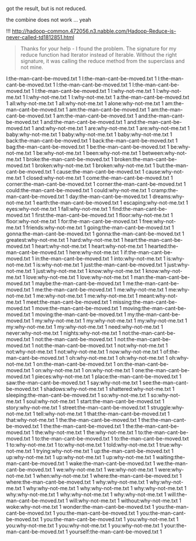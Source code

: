 got the result, but is not reduced.

the combine does not work ... yeah

!!! http://hadoop-common.472056.n3.nabble.com/Hadoop-Reduce-is-never-called-td1812851.html
> Thanks for your help - I found the problem.  The signature for my reduce 
> function had Iterator instead of Iterable.  Without the right signature, it 
> was calling the reduce method from the superclass and not mine. 

I:the-man-cant-be-moved.txt	1
I:the-man-cant-be-moved.txt	1
I:the-man-cant-be-moved.txt	1
I:the-man-cant-be-moved.txt	1
I:the-man-cant-be-moved.txt	1
I:the-man-cant-be-moved.txt	1
I:why-not-me.txt	1
I:why-not-me.txt	1
I:why-not-me.txt	1
I:why-not-me.txt	1
a:the-man-cant-be-moved.txt	1
all:why-not-me.txt	1
all:why-not-me.txt	1
alone:why-not-me.txt	1
am:the-man-cant-be-moved.txt	1
am:the-man-cant-be-moved.txt	1
am:the-man-cant-be-moved.txt	1
am:the-man-cant-be-moved.txt	1
and:the-man-cant-be-moved.txt	1
and:the-man-cant-be-moved.txt	1
and:the-man-cant-be-moved.txt	1
and:why-not-me.txt	1
are:why-not-me.txt	1
are:why-not-me.txt	1
baby:why-not-me.txt	1
baby:why-not-me.txt	1
baby:why-not-me.txt	1
back:the-man-cant-be-moved.txt	1
back:the-man-cant-be-moved.txt	1
bag:the-man-cant-be-moved.txt	1
be:the-man-cant-be-moved.txt	1
be:why-not-me.txt	1
be:why-not-me.txt	1
been:why-not-me.txt	1
between:why-not-me.txt	1
broke:the-man-cant-be-moved.txt	1
broken:the-man-cant-be-moved.txt	1
broken:why-not-me.txt	1
broken:why-not-me.txt	1
but:the-man-cant-be-moved.txt	1
cause:the-man-cant-be-moved.txt	1
cause:why-not-me.txt	1
closed:why-not-me.txt	1
come:the-man-cant-be-moved.txt	1
corner:the-man-cant-be-moved.txt	1
corner:the-man-cant-be-moved.txt	1
could:the-man-cant-be-moved.txt	1
could:why-not-me.txt	1
cramp:the-man-cant-be-moved.txt	1
day:the-man-cant-be-moved.txt	1
dreams:why-not-me.txt	1
earth:the-man-cant-be-moved.txt	1
escaping:why-not-me.txt	1
eyes:why-not-me.txt	1
fall:why-not-me.txt	1
find:the-man-cant-be-moved.txt	1
first:the-man-cant-be-moved.txt	1
floor:why-not-me.txt	1
floor:why-not-me.txt	1
for:the-man-cant-be-moved.txt	1
free:why-not-me.txt	1
friends:why-not-me.txt	1
going:the-man-cant-be-moved.txt	1
gonna:the-man-cant-be-moved.txt	1
gonna:the-man-cant-be-moved.txt	1
greatest:why-not-me.txt	1
hard:why-not-me.txt	1
heart:the-man-cant-be-moved.txt	1
heart:why-not-me.txt	1
heart:why-not-me.txt	1
hearted:the-man-cant-be-moved.txt	1
here:why-not-me.txt	1
if:the-man-cant-be-moved.txt	1
in:the-man-cant-be-moved.txt	1
into:why-not-me.txt	1
is:why-not-me.txt	1
is:why-not-me.txt	1
just:the-man-cant-be-moved.txt	1
just:why-not-me.txt	1
just:why-not-me.txt	1
know:why-not-me.txt	1
know:why-not-me.txt	1
love:why-not-me.txt	1
love:why-not-me.txt	1
man:the-man-cant-be-moved.txt	1
maybe:the-man-cant-be-moved.txt	1
me:the-man-cant-be-moved.txt	1
me:the-man-cant-be-moved.txt	1
me:why-not-me.txt	1
me:why-not-me.txt	1
me:why-not-me.txt	1
me:why-not-me.txt	1
meant:why-not-me.txt	1
meet:the-man-cant-be-moved.txt	1
missing:the-man-cant-be-moved.txt	1
move:the-man-cant-be-moved.txt	1
moving:the-man-cant-be-moved.txt	1
moving:the-man-cant-be-moved.txt	1
my:the-man-cant-be-moved.txt	1
my:why-not-me.txt	1
my:why-not-me.txt	1
my:why-not-me.txt	1
my:why-not-me.txt	1
my:why-not-me.txt	1
need:why-not-me.txt	1
never:why-not-me.txt	1
nights:why-not-me.txt	1
not:the-man-cant-be-moved.txt	1
not:the-man-cant-be-moved.txt	1
not:the-man-cant-be-moved.txt	1
not:the-man-cant-be-moved.txt	1
not:why-not-me.txt	1
not:why-not-me.txt	1
not:why-not-me.txt	1
now:why-not-me.txt	1
of:the-man-cant-be-moved.txt	1
oh:why-not-me.txt	1
oh:why-not-me.txt	1
oh:why-not-me.txt	1
on:the-man-cant-be-moved.txt	1
on:the-man-cant-be-moved.txt	1
on:why-not-me.txt	1
on:why-not-me.txt	1
one:the-man-cant-be-moved.txt	1
pieces:why-not-me.txt	1
place:the-man-cant-be-moved.txt	1
saw:the-man-cant-be-moved.txt	1
say:why-not-me.txt	1
see:the-man-cant-be-moved.txt	1
shadows:why-not-me.txt	1
shattered:why-not-me.txt	1
sleeping:the-man-cant-be-moved.txt	1
so:why-not-me.txt	1
so:why-not-me.txt	1
soul:why-not-me.txt	1
start:the-man-cant-be-moved.txt	1
story:why-not-me.txt	1
street:the-man-cant-be-moved.txt	1
struggle:why-not-me.txt	1
tell:why-not-me.txt	1
that:the-man-cant-be-moved.txt	1
that:why-not-me.txt	1
the:the-man-cant-be-moved.txt	1
the:the-man-cant-be-moved.txt	1
the:the-man-cant-be-moved.txt	1
the:the-man-cant-be-moved.txt	1
the:why-not-me.txt	1
the:why-not-me.txt	1
to:the-man-cant-be-moved.txt	1
to:the-man-cant-be-moved.txt	1
to:the-man-cant-be-moved.txt	1
to:why-not-me.txt	1
to:why-not-me.txt	1
told:why-not-me.txt	1
true:why-not-me.txt	1
trying:why-not-me.txt	1
up:the-man-cant-be-moved.txt	1
up:why-not-me.txt	1
up:why-not-me.txt	1
up:why-not-me.txt	1
waiting:the-man-cant-be-moved.txt	1
wake:the-man-cant-be-moved.txt	1
we:the-man-cant-be-moved.txt	1
we:why-not-me.txt	1
we:why-not-me.txt	1
were:why-not-me.txt	1
when:why-not-me.txt	1
where:the-man-cant-be-moved.txt	1
where:the-man-cant-be-moved.txt	1
why:why-not-me.txt	1
why:why-not-me.txt	1
why:why-not-me.txt	1
why:why-not-me.txt	1
why:why-not-me.txt	1
why:why-not-me.txt	1
why:why-not-me.txt	1
why:why-not-me.txt	1
will:the-man-cant-be-moved.txt	1
will:why-not-me.txt	1
without:why-not-me.txt	1
woke:why-not-me.txt	1
wonder:the-man-cant-be-moved.txt	1
you:the-man-cant-be-moved.txt	1
you:the-man-cant-be-moved.txt	1
you:the-man-cant-be-moved.txt	1
you:the-man-cant-be-moved.txt	1
you:why-not-me.txt	1
you:why-not-me.txt	1
you:why-not-me.txt	1
you:why-not-me.txt	1
your:the-man-cant-be-moved.txt	1
yourself:the-man-cant-be-moved.txt	1